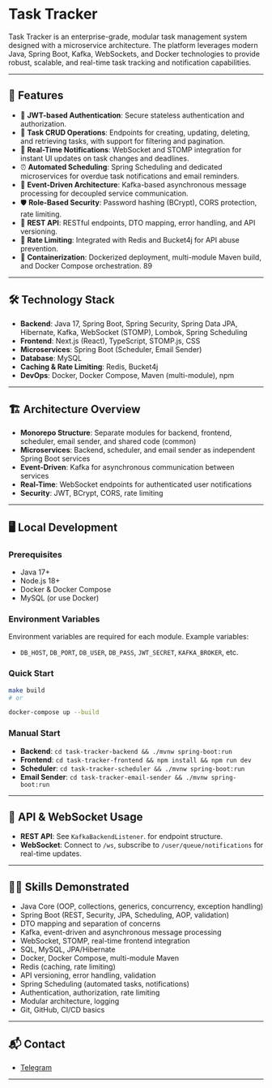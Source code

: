 # Task Tracker

Task Tracker is an enterprise-grade, modular task management system designed with a microservice architecture. The platform leverages modern Java, Spring Boot, Kafka, WebSockets, and Docker technologies to provide robust, scalable, and real-time task tracking and notification capabilities.

---

## 🚀 Features

- 🔐 **JWT-based Authentication**: Secure stateless authentication and authorization.
- 📝 **Task CRUD Operations**: Endpoints for creating, updating, deleting, and retrieving tasks, with support for filtering and pagination.
- 📡 **Real-Time Notifications**: WebSocket and STOMP integration for instant UI updates on task changes and deadlines.
- ⏰ **Automated Scheduling**: Spring Scheduling and dedicated microservices for overdue task notifications and email reminders.
- 📨 **Event-Driven Architecture**: Kafka-based asynchronous message processing for decoupled service communication.
- 🛡️ **Role-Based Security**: Password hashing (BCrypt), CORS protection, rate limiting.
- 🔗 **REST API**: RESTful endpoints, DTO mapping, error handling, and API versioning.
- 🚦 **Rate Limiting**: Integrated with Redis and Bucket4j for API abuse prevention.
- 🐳 **Containerization**: Dockerized deployment, multi-module Maven build, and Docker Compose orchestration.
89
---

## 🛠️ Technology Stack

- **Backend**: Java 17, Spring Boot, Spring Security, Spring Data JPA, Hibernate, Kafka, WebSocket (STOMP), Lombok, Spring Scheduling
- **Frontend**: Next.js (React), TypeScript, STOMP.js, CSS
- **Microservices**: Spring Boot (Scheduler, Email Sender)
- **Database**: MySQL
- **Caching & Rate Limiting**: Redis, Bucket4j
- **DevOps**: Docker, Docker Compose, Maven (multi-module), npm

---

## 🏗️ Architecture Overview

- **Monorepo Structure**: Separate modules for backend, frontend, scheduler, email sender, and shared code (common)
- **Microservices**: Backend, scheduler, and email sender as independent Spring Boot services
- **Event-Driven**: Kafka for asynchronous communication between services
- **Real-Time**: WebSocket endpoints for authenticated user notifications
- **Security**: JWT, BCrypt, CORS, rate limiting

---

## 🖥️ Local Development

### Prerequisites
- Java 17+
- Node.js 18+
- Docker & Docker Compose
- MySQL (or use Docker)

### Environment Variables
Environment variables are required for each module. Example variables:
- `DB_HOST`, `DB_PORT`, `DB_USER`, `DB_PASS`, `JWT_SECRET`, `KAFKA_BROKER`, etc.

### Quick Start
```sh
make build
# or

docker-compose up --build
```

### Manual Start
- **Backend**: `cd task-tracker-backend && ./mvnw spring-boot:run`
- **Frontend**: `cd task-tracker-frontend && npm install && npm run dev`
- **Scheduler**: `cd task-tracker-scheduler && ./mvnw spring-boot:run`
- **Email Sender**: `cd task-tracker-email-sender && ./mvnw spring-boot:run`

---

## 🔗 API & WebSocket Usage

- **REST API**: See `KafkaBackendListener`. for endpoint structure.
- **WebSocket**: Connect to `/ws`, subscribe to `/user/queue/notifications` for real-time updates.

---

## 🧑‍💻 Skills Demonstrated
- Java Core (OOP, collections, generics, concurrency, exception handling)
- Spring Boot (REST, Security, JPA, Scheduling, AOP, validation)
- DTO mapping and separation of concerns
- Kafka, event-driven and asynchronous message processing
- WebSocket, STOMP, real-time frontend integration
- SQL, MySQL, JPA/Hibernate
- Docker, Docker Compose, multi-module Maven
- Redis (caching, rate limiting)
- API versioning, error handling, validation
- Spring Scheduling (automated tasks, notifications)
- Authentication, authorization, rate limiting
- Modular architecture, logging
- Git, GitHub, CI/CD basics

---

## 📬 Contact
- [Telegram](https://t.me/metara5h)

---